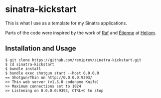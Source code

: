 # sinatra-kickstart

This is what I use as a template for my Sinatra applications.

Parts of the code were inspired by the work of [Raf](https://github.com/rafBM) and [Étienne](https://github.com/EtienneLem) at [Heliom](http://heliom.ca).

## Installation and Usage

```shell
$ git clone https://github.com/remiprev/sinatra-kickstart.git
$ cd sinatra-kickstart
$ bundle install
$ bundle exec shotgun start --host 0.0.0.0
== Shotgun/Thin on http://0.0.0.0:9393/
>> Thin web server (v1.5.0 codename Knife)
>> Maximum connections set to 1024
>> Listening on 0.0.0.0:9393, CTRL+C to stop
```
